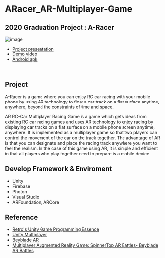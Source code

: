# ARacer_AR-Multiplayer-Game


## 2020 Graduation Project : A-Racer
![image](https://user-images.githubusercontent.com/35680342/113509148-f0a26000-958e-11eb-865c-19cb18829a6b.png)

- [Project presentation](https://drive.google.com/file/d/1tWerjSSK2LKr4IjPNzA9es9rl-sFce5E/view?usp=sharing)
- [Demo video](https://www.youtube.com/watch?v=XymFAvKdM3Q&list=WL&index=8)
- [Android apk](https://drive.google.com/file/d/1PDR0ymVudRDKVOm5UKnU7D5XHaM1Q3KX/view?usp=sharing)

<br>

## Project
A-Racer is a game where you can enjoy RC car racing with your mobile phone by using AR technology to float a car track on a flat surface anytime, anywhere, beyond the constraints of time and space. 

AR RC-Car Multiplayer Racing Game is a game which gets ideas from existing RC car racing games and uses AR technology to enjoy racing by displaying car tracks on a flat surface on a mobile phone screen anytime, anywhere.
It is implemented as a multiplayer game so that two players can control the movement of the car on the track together. The advantage of AR is that you can designate and place the racing track anywhere you want to feel the realism. In the case of this game using AR, it is simple and efficient in that all players who play together need to prepare is a mobile device.
<br>

<!--
## Function

![image2](https://user-images.githubusercontent.com/35680342/113509286-b9807e80-958f-11eb-8e40-af00f977cd7b.png)

<br>

-->

## Develop Framework & Enviroment
- Unity
- Firebase
- Photon
- Visual Studio
- ARFoundation, ARCore

## Reference 
- [Retro's Unity Game Programming Essence](http://www.yes24.com/Product/Goods/69320872)
- [Unity Multiplayer](https://www.youtube.com/watch?v=0QY_W-7PSbI)
- [Beyblade AR](https://assetstore.unity.com/packages/templates/tutorials/photon-multiplayer-ar-beyblade-ar-157814?locale=ko-KR)
- [Multiplayer Augmented Reality Game: SpinnerTop AR Battles- Beyblade AR Battles](https://www.youtube.com/watch?v=s1UhNwR2H0s)

